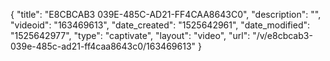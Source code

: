 {
    "title": "E8CBCAB3 039E-485C-AD21-FF4CAA8643C0",
    "description": "",
    "videoid": "163469613",
    "date_created": "1525642961",
    "date_modified": "1525642977",
    "type": "captivate",
    "layout": "video",
    "url": "\/v\/e8cbcab3-039e-485c-ad21-ff4caa8643c0\/163469613"
}